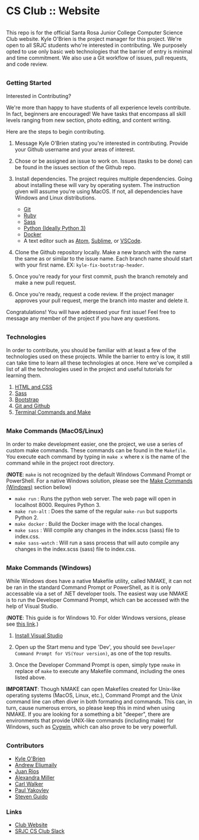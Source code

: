 #  CS Club :: Website

######

This repo is for the official Santa Rosa Junior College Computer Science Club website. Kyle O'Brien is the project manager for this project. We're open to all SRJC students who're interested in contributing. We purposely opted to use only basic web technologies that the barrier of entry is minimal and time commitment. We also use a Git workflow of issues, pull requests, and code review.

######

### Getting Started

Interested in Contributing?

We're more than happy to have students of all experience levels contribute. In fact, beginners are encouraged! We have tasks that encompass all skill levels ranging from new section, photo editing, and content writing.

Here are the steps to begin contributing.

1. Message Kyle O'Brien stating you're interested in contributing. Provide your Github username and your areas of interest.

2. Chose or be assigned an issue to work on. Issues (tasks to be done) can be found in the issues section of the Github repo.

3. Install dependencies. The project requires multiple dependencies. Going about installing these will vary by operating system. The instruction given will assume you're using MacOS. If not, all dependencies have Windows and Linux distributions.
    - [Git](https://git-scm.com/book/en/v2/Getting-Started-Installing-Git)
    - [Ruby](https://www.ruby-lang.org/en/documentation/installation/)
    - [Sass](https://sass-lang.com/install)
    - [Python (Ideally Python 3)](https://www.python.org/downloads/)
    - [Docker](https://docs.docker.com/install/)
    - A text editor such as [Atom](https://atom.io/), [Sublime](https://www.sublimetext.com/), or [VSCode](https://code.visualstudio.com/).

4. Clone the Github repository locally. Make a new branch with the name the same as or similar to the issue name. Each branch name should start with your first name. EX: `kyle-fix-bootstrap-header`.

5. Once you're ready for your first commit, push the branch remotely and make a new pull request.

6. Once you're ready, request a code review. If the project manager approves your pull request, merge the branch into master and delete it.

Congratulations! You will have addressed your first issue! Feel free to message any member of the project if you have any questions.

######
### Technologies

In order to contribute, you should be familiar with at least a few of the technologies used on these projects. While the barrier to entry is low, it still can take time to learn all these technologies at once. Here we've compiled a list of all the technologies used in the project and useful tutorials for learning them.

1. [HTML and CSS](https://teamtreehouse.com/tracks/front-end-web-development)
2. [Sass](https://teamtreehouse.com/library/sass-basics-2)
3. [Bootstrap](https://teamtreehouse.com/library/bootstrap-4-basics-2)
5. [Git and Github](https://try.github.io/)
6. [Terminal Commands and Make](https://teamtreehouse.com/library/console-foundations)

######
### Make Commands (MacOS/Linux)

In order to make development easier, one the project, we use a series of custom make commands. These commands can be found in the `Makefile`. You execute each command by typing in `make x` where x is the name of the command while in the project root directory.

(**NOTE**: `make` is not recognized by the default Windows Command Prompt or PowerShell. For a native Windows solution, please see the [Make Commands (Windows)](https://github.com/Kyle1668/SRJC-CS-Club-Website/tree/andrew-readme-windows#make-commands-windows) section bellow)

* `make run` : Runs the python web server. The web page will open in localhost 8000. Requires Python 3.
* `make run-alt` : Does the same of the regular `make-run` but supports Python 2.
* `make docker` : Build the Docker image with the local changes.
* `make sass` : Will compile any changes in the index.scss (sass) file to index.css.
* `make sass-watch` : Will run a sass process that will auto compile any changes in the index.scss (sass) file to index.css.

######
### Make Commands (Windows)

While Windows does have a native Makefile utility, called NMAKE, it can not be ran in the standard Command Prompt or PowerShell, as it is only accessable via a set of .NET developer tools. The easiest way use NMAKE is to run the Developer Command Prompt, which can be accessed with the help of Visual Studio. 

(**NOTE**: This guide is for Windows 10. For older Windows versions, please see [this link](https://docs.microsoft.com/en-us/dotnet/framework/tools/developer-command-prompt-for-vs).)

1. [Install Visual Studio](https://www.visualstudio.com/vs/)

2. Open up the Start menu and type 'Dev', you should see `Developer Command Prompt for VS(Your version)`, as one of the top results.

3. Once the Developer Command Prompt is open, simply type `nmake` in replace of `make` to execute any Makefile command, including the ones listed above.

**IMPORTANT**: Though NMAKE can open Makefiles created for Unix-like operating systems (MacOS, Linux, etc.), Command Prompt and the Unix command line can often diver in both formating and commands. This can, in turn,
cause numerous errors, so please keep this in mind when using NMAKE. If you are looking for a something a bit "deeper", there are environments that provide UNIX-like commands (including make) for Windows, such as [Cygwin](https://www.cygwin.com/), which can also prove to be very powerfull. 

######
### Contributors
* [Kyle O'Brien](https://github.com/Kyle1668)
* [Andrew Eljumaily](https://github.com/AndrewE1234)
* [Juan Rios](https://github.com/jcr7467)
* [Alexandra Miller](https://github.com/amtalantova)
* [Carl Walker](https://github.com/TalentedTurt1e)
* [Paul Yakovlev](https://github.com/paulyakovlev)
* [Steven Guido](https://github.com/fuzzybear3)

### Links
* [Club Website](https://kyle1668.github.io/SRJC-CS-Club-Website/)
* [SRJC CS Club Slack](https://srjccsc.slack.com/messages)
